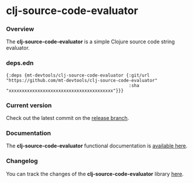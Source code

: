 
# clj-source-code-evaluator

### Overview

The <strong>clj-source-code-evaluator</strong> is a simple Clojure source code string evaluator.

### deps.edn

```
{:deps {mt-devtools/clj-source-code-evaluator {:git/url "https://github.com/mt-devtools/clj-source-code-evaluator"
                                               :sha     "xxxxxxxxxxxxxxxxxxxxxxxxxxxxxxxxxxxxxxxx"}}}
```

### Current version

Check out the latest commit on the [release branch](https://github.com/mt-devtools/clj-source-code-evaluator/tree/release).

### Documentation

The <strong>clj-source-code-evaluator</strong> functional documentation is [available here](https://mt-devtools.github.io/clj-source-code-evaluator).

### Changelog

You can track the changes of the <strong>clj-source-code-evaluator</strong> library [here](CHANGES.md).
